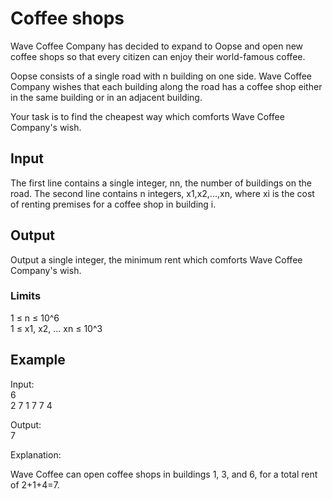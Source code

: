 # Coffee shops

Wave Coffee Company has decided to expand to Oopse and open new coffee shops so that every citizen can enjoy their world-famous coffee.

Oopse consists of a single road with n building on one side. Wave Coffee Company wishes that each building along the road has a coffee shop either in the same building or in an adjacent building.

Your task is to find the cheapest way which comforts Wave Coffee Company's wish.

## Input

The first line contains a single integer, nn, the number of buildings on the road. The second line contains n integers, x1,x2,...,xn, where xi is the cost of renting premises for a coffee shop in building i.

## Output

Output a single integer, the minimum rent which comforts Wave Coffee Company's wish.

### Limits
1 ≤ n ≤ 10^6  
1 ≤ x1, x2, ... xn ≤ 10^3  

## Example

Input:  
6  
2 7 1 7 7 4  

Output:  
7

Explanation:

Wave Coffee can open coffee shops in buildings 1, 3, and 6, for a total rent of 2+1+4=7.